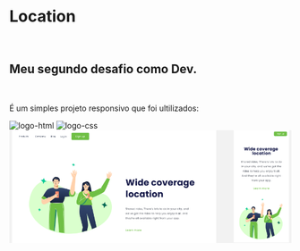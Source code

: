 <h1>Location</h1>
<br>
<h2>Meu segundo desafio como Dev.</h2>
<br>
<p>É um simples projeto responsivo que foi ultilizados:</p>
<img src="https://img.shields.io/badge/HTML-239120?style=for-the-badge&logo=html5&logoColor=white" alt="logo-html"/>
<img src="https://img.shields.io/badge/CSS-239120?&style=for-the-badge&logo=css3&logoColor=white" alt="logo-css"/>
<img src="https://github.com/Jhow99/Location/blob/master/assets/mobile.png?raw=true"/>
